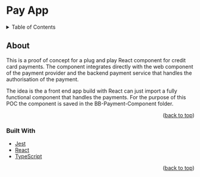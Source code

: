 # Pay App

<!-- TABLE OF CONTENTS -->
<details>
  <summary>Table of Contents</summary>
  <ol>
    <li>
      <a href="#about-the-service">About</a>
      <ul>
        <li><a href="#built-with">Built With</a></li>
      </ul>
    </li>
  </ol>
</details>

## About 

This is a proof of concept for a plug and play React component for credit card payments.
The component integrates directly with the web component of the payment provider and the backend payment service that handles the authorisation of the payment. 

The idea is the a front end app build with React can just import a fully functional component that handles the payments.
For the purpose of this POC the component is saved in the BB-Payment-Component folder.

<p align="right">(<a href="#top">back to top</a>)</p>

### Built With

- [Jest](https://jestjs.io/)
- [React](https://react.dev/)
- [TypeScript](https://www.typescriptlang.org/)

<p align="right">(<a href="#top">back to top</a>)</p>
